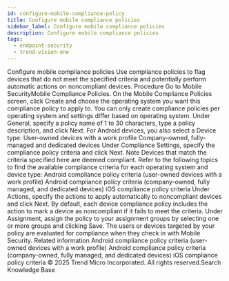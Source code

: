 ```yaml
---
id: configure-mobile-compliance-policy
title: Configure mobile compliance policies
sidebar_label: Configure mobile compliance policies
description: Configure mobile compliance policies
tags:
  - endpoint-security
  - trend-vision-one
---
```


 Configure mobile compliance policies Use compliance policies to flag devices that do not meet the specified criteria and potentially perform automatic actions on noncompliant devices. Procedure Go to Mobile SecurityMobile Compliance Policies. On the Mobile Compliance Policies screen, click Create and choose the operating system you want this compliance policy to apply to. You can only create compliance policies per operating system and settings differ based on operating system. Under General, specify a policy name of 1 to 30 characters, type a policy description, and click Next. For Android devices, you also select a Device type: User-owned devices with a work profile Company-owned, fully-managed and dedicated devices Under Compliance Settings, specify the compliance policy criteria and click Next. Note Devices that match the criteria specified here are deemed compliant. Refer to the following topics to find the available compliance criteria for each operating system and device type: Android compliance policy criteria (user-owned devices with a work profile) Android compliance policy criteria (company-owned, fully managed, and dedicated devices) iOS compliance policy criteria Under Actions, specify the actions to apply automatically to noncompliant devices and click Next. By default, each device compliance policy includes the action to mark a device as noncompliant if it fails to meet the criteria. Under Assignment, assign the policy to your assignment groups by selecting one or more groups and clicking Save. The users or devices targeted by your policy are evaluated for compliance when they check in with Mobile Security. Related information Android compliance policy criteria (user-owned devices with a work profile) Android compliance policy criteria (company-owned, fully managed, and dedicated devices) iOS compliance policy criteria © 2025 Trend Micro Incorporated. All rights reserved.Search Knowledge Base